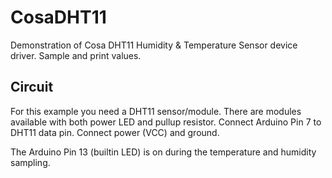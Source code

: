 CosaDHT11
=========

Demonstration of Cosa DHT11 Humidity & Temperature Sensor device
driver. Sample and print values. 

Circuit
-------
For this example you need a DHT11 sensor/module. There are modules
available with both power LED and pullup resistor. Connect Arduino Pin
7 to DHT11 data pin. Connect power (VCC) and ground. 

The Arduino Pin 13 (builtin LED) is on during the temperature and
humidity sampling. 



